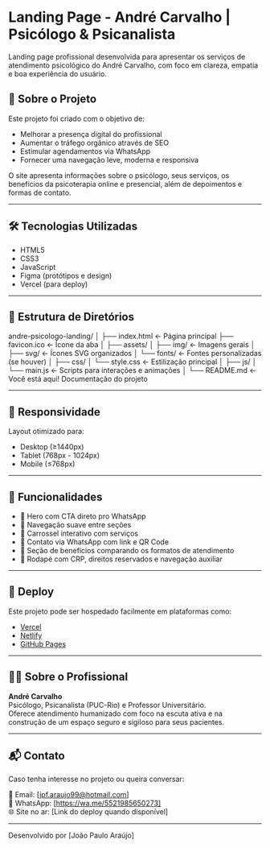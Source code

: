 # Landing Page - André Carvalho | Psicólogo & Psicanalista

Landing page profissional desenvolvida para apresentar os serviços de atendimento psicológico do André Carvalho, com foco em clareza, empatia e boa experiência do usuário.

## 🧠 Sobre o Projeto

Este projeto foi criado com o objetivo de:
- Melhorar a presença digital do profissional
- Aumentar o tráfego orgânico através de SEO
- Estimular agendamentos via WhatsApp
- Fornecer uma navegação leve, moderna e responsiva

O site apresenta informações sobre o psicólogo, seus serviços, os benefícios da psicoterapia online e presencial, além de depoimentos e formas de contato.

---

## 🛠️ Tecnologias Utilizadas

- HTML5  
- CSS3  
- JavaScript  
- Figma (protótipos e design)
- Vercel (para deploy)

---

## 📁 Estrutura de Diretórios

andre-psicologo-landing/
│
├── index.html ← Página principal
├── favicon.ico ← Ícone da aba
│
├── assets/
│ ├── img/ ← Imagens gerais
│ ├── svg/ ← Ícones SVG organizados
│ └── fonts/ ← Fontes personalizadas (se houver)
│
├── css/
│ └── style.css ← Estilização principal
│
├── js/
│ └── main.js ← Scripts para interações e animações
│
└── README.md ← Você está aqui! Documentação do projeto

---

## 📱 Responsividade

Layout otimizado para:
- Desktop (≥1440px)
- Tablet (768px - 1024px)
- Mobile (≤768px)

---

## 📌 Funcionalidades

- 🎯 Hero com CTA direto pro WhatsApp
- 🧭 Navegação suave entre seções
- 🧩 Carrossel interativo com serviços
- 📱 Contato via WhatsApp com link e QR Code
- 🌱 Seção de benefícios comparando os formatos de atendimento
- 📌 Rodapé com CRP, direitos reservados e navegação auxiliar

---

## 🚀 Deploy

Este projeto pode ser hospedado facilmente em plataformas como:
- [Vercel](https://vercel.com/)
- [Netlify](https://www.netlify.com/)
- [GitHub Pages](https://pages.github.com/)

---

## 👨‍⚕️ Sobre o Profissional

**André Carvalho**  
Psicólogo, Psicanalista (PUC-Rio) e Professor Universitário.  
Oferece atendimento humanizado com foco na escuta ativa e na construção de um espaço seguro e sigiloso para seus pacientes.

---

## 📬 Contato

Caso tenha interesse no projeto ou queira conversar:

📧 Email: [jpf.araujo99@hotmail.com]  
📱 WhatsApp: [https://wa.me/5521985650273]  
🌐 Site no ar: [Link do deploy quando disponível]

---

Desenvolvido por [João Paulo Araújo]